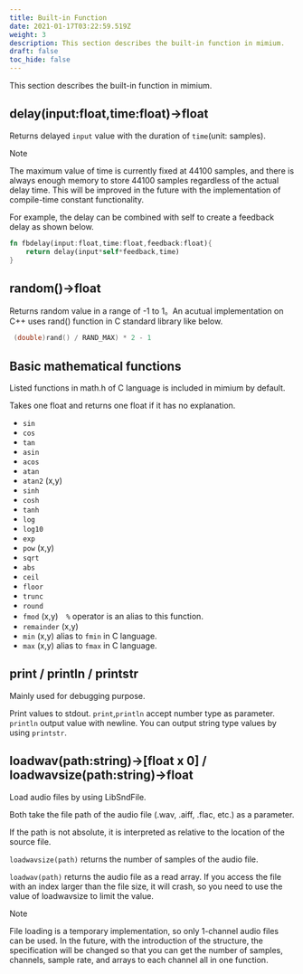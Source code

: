 ```yaml
---
title: Built-in Function
date: 2021-01-17T03:22:59.519Z
weight: 3
description: This section describes the built-in function in mimium.
draft: false
toc_hide: false
---
```

This section describes the built-in function in mimium.
## delay(input:float,time:float)->float

Returns delayed `input` value with the duration of `time`(unit: samples).


> [!NOTE]
> The maximum value of time is currently fixed at 44100 samples, and there is always enough memory to store 44100 samples regardless of the actual delay time. This will be improved in the future with the implementation of compile-time constant functionality.

For example, the delay can be combined with self to create a feedback delay as shown below.

```rust
fn fbdelay(input:float,time:float,feedback:float){
    return delay(input*self*feedback,time)
}
```

## random()->float

Returns random value in a range of -1 to 1。An acutual implementation on C++ uses rand() function in C standard library like below.

```cpp
 (double)rand() / RAND_MAX) * 2 - 1
```

## Basic mathematical functions

Listed functions in math.h of C language is included in mimium by default.

Takes one float and returns one float if it has no explanation.

- `sin`
- `cos`
- `tan`
- `asin`
- `acos`
- `atan`
- `atan2` (x,y)
- `sinh`
- `cosh`
- `tanh`
- `log`
- `log10`
- `exp`
- `pow` (x,y)
- `sqrt`
- `abs`
- `ceil`
- `floor`
- `trunc`
- `round`
- `fmod` (x,y)　`%` operator is an alias to this function.
- `remainder` (x,y)
- `min` (x,y) alias to `fmin` in C language.
- `max` (x,y) alias to `fmax` in C language.


## print / println / printstr

Mainly used for debugging purpose.

Print values to stdout.
`print`,`println` accept number type as parameter.
`println` output value with newline.
You can output string type values by using `printstr`.

## loadwav(path:string)->[float x 0] / loadwavsize(path:string)->float

Load audio files by using LibSndFile.

Both take the file path of the audio file (.wav, .aiff, .flac, etc.) as a parameter.

If the path is not absolute, it is interpreted as relative to the location of the source file.

`loadwavsize(path)` returns the number of samples of the audio file.

`loadwav(path)` returns the audio file as a read array.
If you access the file with an index larger than the file size, it will crash, so you need to use the value of loadwavsize to limit the value.

> [!NOTE]
> File loading is a temporary implementation, so only 1-channel audio files can be used.
> In the future, with the introduction of the structure, the specification will be changed so that you can get the number of samples, channels, sample rate, and arrays to each channel all in one function.
> 